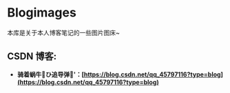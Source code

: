 # Blogimages

本库是关于本人博客笔记的一些图片图床~

## CSDN 博客:
* **骑着蜗牛:snail:ひ追导弹:rocket:'：[https://blog.csdn.net/qq_45797116?type=blog](https://blog.csdn.net/qq_45797116?type=blog)**


